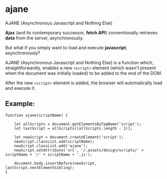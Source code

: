 # ajane
AJANE (Asynchronous Javascript and Nothing Else)

**Ajax** (and its contemporary successor, **fetch API**) conventionally retrieves **data** from the server, asynchronously.

But what if you simply want to load and execute **javascript**, asynchronously?

AJANE (Asynchronous Javascript and Nothing Else) is a function which, straightforwardly, enables a new `<script>` element (which wasn't present when the document was initially loaded) to be added to the end of the DOM.

After the new `<script>` element is added, the browser will automatically load and execute it.
  
## Example:

```
function ajane(scriptName) {

    let allScripts = document.getElementsByTagName('script');
    let lastScript = allScripts[(allScripts.length - 1)];
    
    let newScript = document.createElement('script');
    newScript.classList.add(scriptName);
    newScript.classList.add('ajane');
    newScript.setAttribute('src', '/.assets/design/scripts/' + scriptName + '/' + scriptName + '.js');
    
    document.body.insertBefore(newScript, lastScript.nextElementSibling);
}
```
